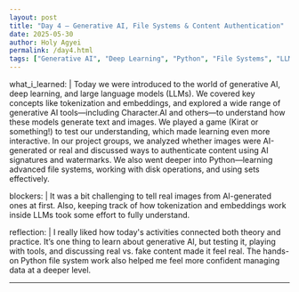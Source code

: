 ```yaml
---
layout: post
title: "Day 4 – Generative AI, File Systems & Content Authentication"
date: 2025-05-30
author: Holy Agyei
permalink: /day4.html
tags: ["Generative AI", "Deep Learning", "Python", "File Systems", "LLMs"]
---
```


what_i_learned: |
  Today we were introduced to the world of generative AI, deep learning, and large language models (LLMs). We covered key concepts like tokenization and embeddings, and explored a wide range of generative AI tools—including Character.AI and others—to understand how these models generate text and images.
  We played a game (Kirat or something!) to test our understanding, which made learning even more interactive.
  In our project groups, we analyzed whether images were AI-generated or real and discussed ways to authenticate content using AI signatures and watermarks.
  We also went deeper into Python—learning advanced file systems, working with disk operations, and using sets effectively.

blockers: |
  It was a bit challenging to tell real images from AI-generated ones at first. Also, keeping track of how tokenization and embeddings work inside LLMs took some effort to fully understand.

reflection: |
  I really liked how today's activities connected both theory and practice. It’s one thing to learn about generative AI, but testing it, playing with tools, and discussing real vs. fake content made it feel real. The hands-on Python file system work also helped me feel more confident managing data at a deeper level.

---
